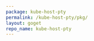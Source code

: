 ```yaml
---
package: kube-host-pty
permalink: /kube-host-pty/pkg/
layout: goget
repo_name: kube-host-pty
---
```

